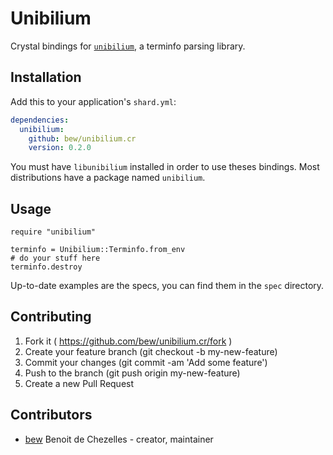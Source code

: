 # Unibilium

Crystal bindings for [`unibilium`](https://github.com/mauke/unibilium), a terminfo parsing library.

## Installation

Add this to your application's `shard.yml`:

```yaml
dependencies:
  unibilium:
    github: bew/unibilium.cr
    version: 0.2.0
```

You must have `libunibilium` installed in order to use theses bindings. Most distributions have a package named `unibilium`.

## Usage

```crystal
require "unibilium"

terminfo = Unibilium::Terminfo.from_env
# do your stuff here
terminfo.destroy
```
Up-to-date examples are the specs, you can find them in the `spec` directory.

## Contributing

1. Fork it ( https://github.com/bew/unibilium.cr/fork )
2. Create your feature branch (git checkout -b my-new-feature)
3. Commit your changes (git commit -am 'Add some feature')
4. Push to the branch (git push origin my-new-feature)
5. Create a new Pull Request

## Contributors

- [bew](https://github.com/bew) Benoit de Chezelles - creator, maintainer
